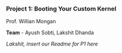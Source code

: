 ### Project 1: Booting Your Custom Kernel ###

Prof. Willian Mongan

**Team** - Ayush Sobti, Lakshit Dhanda

*Lakshit, insert our Readme for P1 here*

